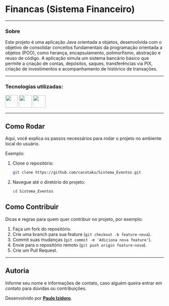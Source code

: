 # Financas (Sistema Financeiro)

---

### Sobre

Este projeto é uma aplicação Java orientada a objetos, desenvolvida com o objetivo de consolidar conceitos fundamentais da programação orientada a objetos (POO), como herança, encapsulamento, polimorfismo, abstração e reuso de código. A aplicação simula um sistema bancário básico que permite a criação de contas, depósitos, saques, transferências via PIX, criação de investimentos e acompanhamento de histórico de transações.


---

### Tecnologias utilizadas: 
<img loading="lazy" src="https://cdn.iconscout.com/icon/free/png-512/free-java-logo-icon-download-in-svg-png-gif-file-formats--wordmark-programming-language-pack-logos-icons-1174953.png?f=webp&w=256" width="40" height="40"/> <img loading="lazy" src="https://upload.wikimedia.org/wikipedia/commons/9/9c/IntelliJ_IDEA_Icon.svg" width="40" height="40"/> <img loading="lazy" src="https://upload.wikimedia.org/wikipedia/commons/9/91/Octicons-mark-github.svg" width="40" height="40"/>

---

## Como Rodar

Aqui, você explica os passos necessários para rodar o projeto no ambiente local do usuário.

Exemplo:
1. Clone o repositório:
    ```bash
    git clone https://github.com/cacotaku/Sistema_Eventos.git
    ```

2. Navegue até o diretório do projeto:
    ```bash
    cd Sistema_Eventos
    ```
## Como Contribuir

Dicas e regras para quem quer contribuir no projeto, por exemplo:

1. Faça um fork do repositório.
2. Crie uma branch para sua feature (`git checkout -b feature-nova`).
3. Commit suas mudanças (`git commit -m 'Adiciona nova feature'`).
4. Envie para o repositório remoto (`git push origin feature-nova`).
5. Crie um Pull Request.

---

## Autoria

Informe seu nome e informações de contato, caso alguém queira entrar em contato para dúvidas ou contribuições.

Desenvolvido por **[Paulo Izidoro](https://www.linkedin.com/in/paulo-de-tarso-oliveira-20286135/)**.

